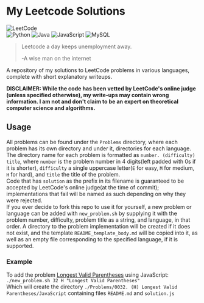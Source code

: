 # My Leetcode Solutions

![LeetCode](https://img.shields.io/badge/LeetCode-black?style=for-the-badge&logo=leetcode)  
![Python](https://img.shields.io/badge/Python-FFD43B?style=for-the-badge&logo=python&logoColor=blue) ![Java](https://img.shields.io/badge/java-%23ED8B00.svg?style=for-the-badge&logo=openjdk&logoColor=white) ![JavaScript](https://img.shields.io/badge/javascript-%23323330.svg?style=for-the-badge&logo=javascript&logoColor=%23F7DF1E) ![MySQL](https://img.shields.io/badge/mysql-4479A1.svg?style=for-the-badge&logo=mysql&logoColor=white)

> Leetcode a day keeps unemployment away.
>
> -A wise man on the internet

A repository of my solutions to LeetCode problems in various languages, complete with short explanatory writeups.  

**DISCLAIMER: While the code has been vetted by LeetCode's online judge (unless specified otherwise), my write-ups may contain wrong information. I am not and don't claim to be an expert on theoretical computer science and algorithms.**

## Usage

All problems can be found under the `Problems` directory, where each problem has its own directory and under it, directories for each language.  
The directory name for each problem is formatted as `number. (difficulty) title`, where `number` is the problem number in 4 digits(left padded with 0s if it is shorter), `difficulty` a single uppercase letter(`E` for easy, `M` for medium, `H` for hard), and `title` the title of the problem.  
Code that has `solution` as the prefix in its filename is guaranteed to be accepted by LeetCode's online judge(at the time of commit); implementations that fail will be named as such depending on why they were rejected.  
If you ever decide to fork this repo to use it for yourself, a new problem or language can be added with `new_problem.sh` by supplying it with the problem number, difficulty, problem title as a string, and language, in that order. A directory to the problem implementation will be created if it does not exist, and the template `README_template_body.md` will be copied into it, as well as an empty file corresponding to the specified language, if it is supported.  

### Example
To add the problem [Longest Valid Parentheses](https://leetcode.com/problems/longest-valid-parentheses/description/) using JavaScript:  
`./new_problem.sh 32 H "Longest Valid Parentheses"`  
Which will create the directory `./Problems/0032. (H) Longest Valid Parentheses/JavaScript` containing files `README.md` and `solution.js`  

